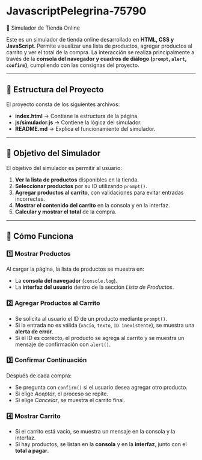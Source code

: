 # JavascriptPelegrina-75790
🛒 Simulador de Tienda Online

Este es un simulador de tienda online desarrollado en **HTML, CSS y JavaScript**. Permite visualizar una lista de productos, agregar productos al carrito y ver el total de la compra. La interacción se realiza principalmente a través de la **consola del navegador y cuadros de diálogo (`prompt`, `alert`, `confirm`)**, cumpliendo con las consignas del proyecto.

---

## 📌 **Estructura del Proyecto**
El proyecto consta de los siguientes archivos:

- **index.html** → Contiene la estructura de la página.
- **js/simulador.js** → Contiene la lógica del simulador.
- **README.md** → Explica el funcionamiento del simulador.

---

## 🎯 **Objetivo del Simulador**
El objetivo del simulador es permitir al usuario:

1. **Ver la lista de productos** disponibles en la tienda.
2. **Seleccionar productos** por su ID utilizando `prompt()`.
3. **Agregar productos al carrito**, con validaciones para evitar entradas incorrectas.
4. **Mostrar el contenido del carrito** en la consola y en la interfaz.
5. **Calcular y mostrar el total** de la compra.

---

## 🔹 **Cómo Funciona**
### **1️⃣ Mostrar Productos**
Al cargar la página, la lista de productos se muestra en:
- La **consola del navegador** (`console.log`).
- La **interfaz del usuario** dentro de la sección *Lista de Productos*.

### **2️⃣ Agregar Productos al Carrito**
- Se solicita al usuario el ID de un producto mediante `prompt()`.
- Si la entrada no es válida (`vacío`, `texto`, `ID inexistente`), se muestra una **alerta de error**.
- Si el ID es correcto, el producto se agrega al carrito y se muestra un mensaje de confirmación con `alert()`.

### **3️⃣ Confirmar Continuación**
Después de cada compra:
- Se pregunta con `confirm()` si el usuario desea agregar otro producto.
- Si elige *Aceptar*, el proceso se repite.
- Si elige *Cancelar*, se muestra el carrito final.

### **4️⃣ Mostrar Carrito**
- Si el carrito está vacío, se muestra un mensaje en la consola y la interfaz.
- Si hay productos, se listan en la **consola** y en la **interfaz**, junto con el **total a pagar**.

